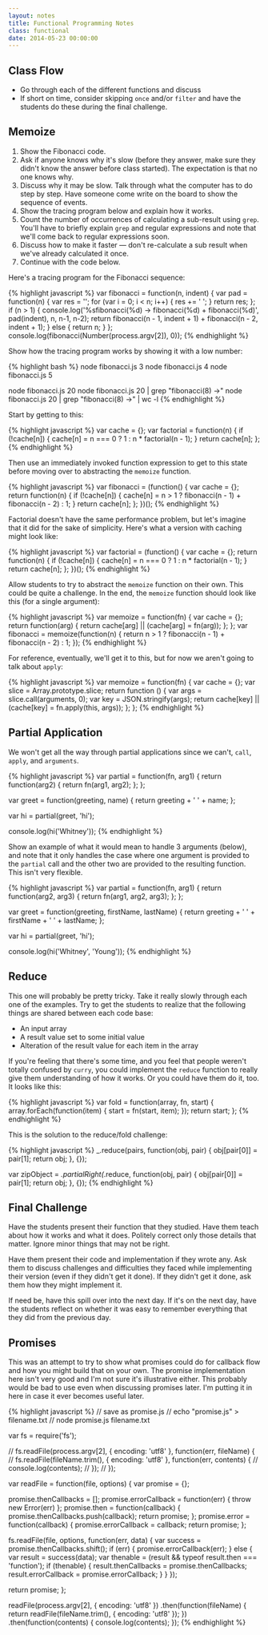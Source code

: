 ```yaml
---
layout: notes
title: Functional Programming Notes
class: functional
date: 2014-05-23 00:00:00
---
```


## Class Flow

* Go through each of the different functions and discuss
* If short on time, consider skipping `once` and/or `filter` and have the
  students do these during the final challenge.

## Memoize

1. Show the Fibonacci code.
1. Ask if anyone knows why it's slow (before they answer, make sure they didn't
   know the answer before class started). The expectation is that no one knows
   why.
1. Discuss why it may be slow. Talk through what the computer has to do step by
   step. Have someone come write on the board to show the sequence of events.
1. Show the tracing program below and explain how it works.
1. Count the number of occurrences of calculating a sub-result using `grep`.
   You'll have to briefly explain `grep` and regular expressions and note that
   we'll come back to regular expressions soon.
1. Discuss how to make it faster &mdash; don't re-calculate a sub result when
   we've already calculated it once.
1. Continue with the code below.

Here's a tracing program for the Fibonacci sequence:

{% highlight javascript %}
var fibonacci = function(n, indent) {
  var pad = function(n) {
    var res = '';
    for (var i = 0; i < n; i++) {
      res += ' ';
    }
    return res;
  };
  if (n > 1) {
    console.log('%sfibonacci(%d) -> fibonacci(%d) + fibonacci(%d)', pad(indent), n, n-1, n-2);
    return fibonacci(n - 1, indent + 1) + fibonacci(n - 2, indent + 1);
  }
  else {
    return n;
  }
};
console.log(fibonacci(Number(process.argv[2]), 0));
{% endhighlight %}

Show how the tracing program works by showing it with a low number:

{% highlight bash %}
node fibonacci.js 3
node fibonacci.js 4
node fibonacci.js 5

node fibonacci.js 20
node fibonacci.js 20 | grep "fibonacci\(8\) ->"
node fibonacci.js 20 | grep "fibonacci\(8\) ->" | wc -l
{% endhighlight %}


Start by getting to this:

{% highlight javascript %}
var cache = {};
var factorial = function(n) {
  if (!cache[n]) {
    cache[n] = n === 0 ? 1 : n * factorial(n - 1);
  }
  return cache[n];
};
{% endhighlight %}

Then use an immediately invoked function expression to get to this state
before moving over to abstracting the `memoize` function.

{% highlight javascript %}
var fibonacci = (function() {
  var cache = {};
  return function(n) {
    if (!cache[n]) {
      cache[n] = n > 1 ? fibonacci(n - 1) + fibonacci(n - 2) : 1;
    }
    return cache[n];
  };
})();
{% endhighlight %}

Factorial doesn't have the same performance problem, but let's imagine that it
did for the sake of simplicity. Here's what a version with caching might look
like:

{% highlight javascript %}
var factorial = (function() {
  var cache = {};
  return function(n) {
    if (!cache[n]) {
      cache[n] = n === 0 ? 1 : n * factorial(n - 1);
    }
    return cache[n];
  };
})();
{% endhighlight %}

Allow students to try to abstract the `memoize` function on their own. This
could be quite a challenge. In the end, the `memoize` function should look
like this (for a single argument):

{% highlight javascript %}
var memoize = function(fn) {
  var cache = {};
  return function(arg) {
    return cache[arg] || (cache[arg] = fn(arg));
  };
};
var fibonacci = memoize(function(n) {
  return n > 1 ? fibonacci(n - 1) + fibonacci(n - 2) : 1;
});
{% endhighlight %}

For reference, eventually, we'll get it to this, but for now we aren't going to
talk about `apply`:

{% highlight javascript %}
var memoize = function(fn) {
  var cache = {};
  var slice = Array.prototype.slice;
  return function () {
    var args = slice.call(arguments, 0);
    var key = JSON.stringify(args);
    return cache[key] ||
      (cache[key] = fn.apply(this, args));
  };
};
{% endhighlight %}


## Partial Application

We won't get all the way through partial applications since we can't, `call`,
`apply`, and `arguments`.

{% highlight javascript %}
var partial = function(fn, arg1) {
  return function(arg2) {
    return fn(arg1, arg2);
  };
};

var greet = function(greeting, name) {
  return greeting + ' ' + name;
};

var hi = partial(greet, 'hi');

console.log(hi('Whitney'));
{% endhighlight %}

Show an example of what it would mean to handle 3 arguments (below), and note
that it only handles the case where one argument is provided to the `partial`
call and the other two are provided to the resulting function. This isn't very
flexible.

{% highlight javascript %}
var partial = function(fn, arg1) {
  return function(arg2, arg3) {
    return fn(arg1, arg2, arg3);
  };
};

var greet = function(greeting, firstName, lastName) {
  return greeting + ' ' + firstName + ' ' + lastName;
};

var hi = partial(greet, 'hi');

console.log(hi('Whitney', 'Young'));
{% endhighlight %}


## Reduce

This one will probably be pretty tricky. Take it really slowly through each one
of the examples. Try to get the students to realize that the following things
are shared between each code base:

* An input array
* A result value set to some initial value
* Alteration of the result value for each item in the array

If you're feeling that there's some time, and you feel that people weren't
totally confused by `curry`, you could implement the `reduce` function to
really give them understanding of how it works. Or you could have them do it,
too. It looks like this:

{% highlight javascript %}
var fold = function(array, fn, start) {
  array.forEach(function(item) {
    start = fn(start, item);
  });
  return start;
};
{% endhighlight %}


This is the solution to the reduce/fold challenge:

{% highlight javascript %}
_.reduce(pairs, function(obj, pair) {
  obj[pair[0]] = pair[1];
  return obj;
}, {});

var zipObject = _.partialRight(_.reduce, function(obj, pair) {
  obj[pair[0]] = pair[1];
  return obj;
}, {});
{% endhighlight %}


## Final Challenge

Have the students present their function that they studied. Have them teach
about how it works and what it does. Politely correct only those details that
matter. Ignore minor things that may not be right.

Have them present their code and implementation if they wrote any. Ask them to
discuss challenges and difficulties they faced while implementing their version
(even if they didn't get it done). If they didn't get it done, ask them how
they might implement it.

If need be, have this spill over into the next day. If it's on the next day,
have the students reflect on whether it was easy to remember everything that
they did from the previous day.


## Promises

This was an attempt to try to show what promises could do for callback flow and
how you might build that on your own. The promise implementation here isn't
very good and I'm not sure it's illustrative either. This probably would be bad
to use even when discussing promises later. I'm putting it in here in case it
ever becomes useful later.

{% highlight javascript %}
// save as promise.js
// echo "promise.js" > filename.txt
// node promise.js filename.txt

var fs = require('fs');

// fs.readFile(process.argv[2], { encoding: 'utf8' }, function(err, fileName) {
//   fs.readFile(fileName.trim(), { encoding: 'utf8' }, function(err, contents) {
//     console.log(contents);
//   });
// });


var readFile = function(file, options) {
  var promise = {};

  promise.thenCallbacks = [];
  promise.errorCallback = function(err) { throw new Error(err) };
  promise.then = function(callback) {
    promise.thenCallbacks.push(callback);
    return promise;
  };
  promise.error = function(callback) {
    promise.errorCallback = callback;
    return promise;
  };

  fs.readFile(file, options, function(err, data) {
    var success = promise.thenCallbacks.shift();
    if (err) { promise.errorCallback(err); }
    else {
      var result = success(data);
      var thenable = (result && typeof result.then === 'function');
      if (thenable) {
        result.thenCallbacks = promise.thenCallbacks;
        result.errorCallback = promise.errorCallback;
      }
    }
  });

  return promise;
};

readFile(process.argv[2], { encoding: 'utf8' })
.then(function(fileName) {
  return readFile(fileName.trim(), { encoding: 'utf8' });
})
.then(function(contents) {
  console.log(contents);
});
{% endhighlight %}
